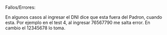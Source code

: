 Fallos/Errores: 

En algunos casos al ingresar el DNI dice que esta fuera del Padron, cuando esta. Por ejemplo en el test 4, al ingresar 76567790 me salta error. En cambio el 12345678 lo toma.

